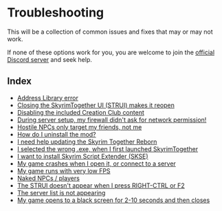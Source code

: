 # Troubleshooting

This will be a collection of common issues and fixes that may or may not work.

If none of these options work for you, you are welcome to join the [official Discord server](https://discord.com/invite/skyrimtogether) and seek help.

## Index

* [Address Library error](address-library-error.md)
* [Closing the SkyrimTogether UI (STRUI) makes it reopen](closing-the-skyrimtogether-ui-strui-makes-it-reopen.md)
* [Disabling the included Creation Club content](disabling-the-anniversary-editions-creation-club-content/)
* [During server setup, my firewall didn't ask for network permission!](during-server-setup-my-firewall-didnt-ask-for-network-permission.md)
* [Hostile NPCs only target my friends, not me](hostile-npcs-only-target-my-friends-not-me.md)
* [How do I uninstall the mod?](how-do-i-uninstall-the-mod/)
* [I need help updating the Skyrim Together Reborn](i-need-help-updating-the-skyrim-together-reborn-mod.md)
* [I selected the wrong .exe, when I first launched SkyrimTogether](help-i-selected-the-wrong-.exe-when-first-launching-skyrimtogether.md)
* [I want to install Skyrim Script Extender (SKSE)](i-want-to-install-skyrim-script-extender-skse/)
* [My game crashes when I open it, or connect to a server](my-game-crashes-when-i-open-it-or-connect-to-a-server.md)
* [My game runs with very low FPS](my-game-runs-with-very-low-fps/)
* [Naked NPCs / players](naked-npcs-players.md)
* [The STRUI doesn't appear when I press RIGHT-CTRL or F2](the-strui-doesnt-appear-when-i-press-right-ctrl-or-f2.md)
* [The server list is not appearing](the-server-list-is-not-appearing.md)
* [My game opens to a black screen for 2-10 seconds and then closes](black-screen-and-then-close.md)
